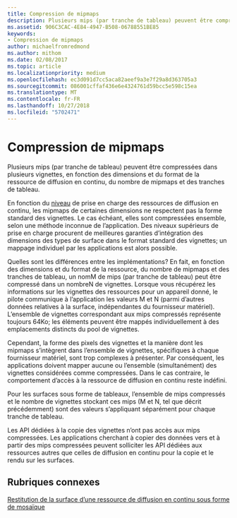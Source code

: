```yaml
---
title: Compression de mipmaps
description: Plusieurs mips (par tranche de tableau) peuvent être compressées dans plusieurs vignettes, en fonction des dimensions et du format de la ressource de diffusion en continu, du nombre de mipmaps et des tranches de tableau.
ms.assetid: 906C3CAC-4E84-4947-B508-06788551BE85
keywords:
- Compression de mipmaps
author: michaelfromredmond
ms.author: mithom
ms.date: 02/08/2017
ms.topic: article
ms.localizationpriority: medium
ms.openlocfilehash: ec3d091d7cc5aca82aeef9a3e7f29a8d363705a3
ms.sourcegitcommit: 086001cffaf436e6e4324761d59bcc5e598c15ea
ms.translationtype: MT
ms.contentlocale: fr-FR
ms.lasthandoff: 10/27/2018
ms.locfileid: "5702471"
---
```

# <a name="mipmap-packing"></a>Compression de mipmaps


Plusieurs mips (par tranche de tableau) peuvent être compressées dans plusieurs vignettes, en fonction des dimensions et du format de la ressource de diffusion en continu, du nombre de mipmaps et des tranches de tableau.

En fonction du [niveau](streaming-resources-features-tiers.md) de prise en charge des ressources de diffusion en continu, les mipmaps de certaines dimensions ne respectent pas la forme standard des vignettes. Le cas échéant, elles sont compressées ensemble, selon une méthode inconnue de l’application. Des niveaux supérieurs de prise en charge procurent de meilleures garanties d’intégration des dimensions des types de surface dans le format standard des vignettes; un mappage individuel par les applications est alors possible.

Quelles sont les différences entre les implémentations? En fait, en fonction des dimensions et du format de la ressource, du nombre de mipmaps et des tranches de tableau, un nomM de mips (par tranche de tableau) peut être compressé dans un nombreN de vignettes. Lorsque vous récupérez les informations sur les vignettes des ressources pour un appareil donné, le pilote communique à l’application les valeurs M et N (parmi d’autres données relatives à la surface, indépendantes du fournisseur matériel). L’ensemble de vignettes correspondant aux mips compressés représente toujours 64Ko; les éléments peuvent être mappés individuellement à des emplacements distincts du pool de vignettes.

Cependant, la forme des pixels des vignettes et la manière dont les mipmaps s’intègrent dans l’ensemble de vignettes, spécifiques à chaque fournisseur matériel, sont trop complexes à présenter. Par conséquent, les applications doivent mapper aucune ou l’ensemble (simultanément) des vignettes considérées comme compressées. Dans le cas contraire, le comportement d’accès à la ressource de diffusion en continu reste indéfini.

Pour les surfaces sous forme de tableaux, l’ensemble de mips compressés et le nombre de vignettes stockant ces mips (M et N, tel que décrit précédemment) sont des valeurs s’appliquant séparément pour chaque tranche de tableau.

Les API dédiées à la copie des vignettes n’ont pas accès aux mips compressées. Les applications cherchant à copier des données vers et à partir des mips compressées peuvent solliciter les API dédiées aux ressources autres que celles de diffusion en continu pour la copie et le rendu sur les surfaces.

## <a name="span-idrelated-topicsspanrelated-topics"></a><span id="related-topics"></span>Rubriques connexes


[Restitution de la surface d’une ressource de diffusion en continu sous forme de mosaïque](how-a-streaming-resource-s-area-is-tiled.md)

 

 




